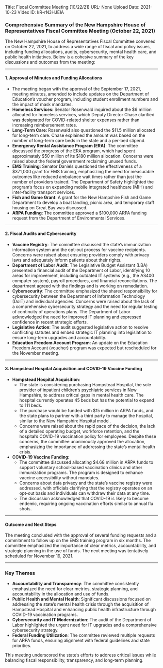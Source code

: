 Title: Fiscal Committee Meeting (10/22/21)
URL: None
Upload Date: 2021-10-23
Video ID: kR-rN3HJEIA

### Comprehensive Summary of the New Hampshire House of Representatives Fiscal Committee Meeting (October 22, 2021)

The New Hampshire House of Representatives Fiscal Committee convened on October 22, 2021, to address a wide range of fiscal and policy issues, including funding allocations, audits, cybersecurity, mental health care, and public health initiatives. Below is a cohesive summary of the key discussions and outcomes from the meeting:

---

#### **1. Approval of Minutes and Funding Allocations**
- The meeting began with the approval of the September 17, 2021, meeting minutes, amended to include updates on the Department of Education’s voucher program, including student enrollment numbers and the impact of mask mandates.
- **Homeless Services**: Senator Rosenwald inquired about the $6 million allocated for homeless services, which Deputy Director Chase clarified was designated for COVID-related shelter expenses rather than increasing reimbursement rates.
- **Long-Term Care**: Rosenwald also questioned the $11.5 million allocated for long-term care. Chase explained the amount was based on the number of long-term care beds in the state and a per-bed stipend.
- **Emergency Rental Assistance Program (ERA)**: The committee discussed the progress of the ERA program, which had spent approximately $50 million of its $180 million allocation. Concerns were raised about the federal government reclaiming unused funds.
- **EMS Training**: Senator Daniels questioned the effectiveness of a $371,000 grant for EMS training, emphasizing the need for measurable outcomes like reduced ambulance wait times rather than just the number of providers trained. The Department of Safety highlighted the program’s focus on expanding mobile integrated healthcare (MIH) and inter-facility transport services.
- **Fish and Game Grant**: A grant for the New Hampshire Fish and Game Department to develop a boat landing, picnic area, and temporary staff housing on Great Bay was discussed.
- **ARPA Funding**: The committee approved a $100,000 ARPA funding request from the Department of Environmental Services.

---

#### **2. Fiscal Audits and Cybersecurity**
- **Vaccine Registry**: The committee discussed the state’s immunization information system and the opt-out process for vaccine recipients. Concerns were raised about ensuring providers comply with privacy laws and adequately inform patients about their rights.
- **Department of Labor Audit**: The Legislative Budget Assistant (LBA) presented a financial audit of the Department of Labor, identifying 10 areas for improvement, including outdated IT systems (e.g., the AS400 computer system), payroll procedures, and financial reconciliations. The department agreed with the findings and is working on remediation.
- **Cybersecurity**: The committee emphasized the shared responsibility for cybersecurity between the Department of Information Technology (DoIT) and individual agencies. Concerns were raised about the lack of a comprehensive cybersecurity strategy and the need for regular testing of continuity of operations plans. The Department of Labor acknowledged the need for improved IT planning and expressed confidence in recent strategic efforts.
- **Legislative Action**: The audit suggested legislative action to resolve conflicting statutes and embed strategic IT planning into legislation to ensure long-term upgrades and accountability.
- **Education Freedom Account Program**: An update on the Education Freedom Account (voucher) program was expected but rescheduled for the November meeting.

---

#### **3. Hampstead Hospital Acquisition and COVID-19 Vaccine Funding**
- **Hampstead Hospital Acquisition**:
  - The state is considering purchasing Hampstead Hospital, the sole provider of inpatient children’s psychiatric services in New Hampshire, to address critical gaps in mental health care. The hospital currently operates 45 beds but has the potential to expand to 111 beds.
  - The purchase would be funded with $15 million in ARPA funds, and the state plans to partner with a third party to manage the hospital, similar to the New Hampshire Hospital model.
  - Concerns were raised about the rapid pace of the decision, the lack of a detailed operating budget, workforce retention, and the hospital’s COVID-19 vaccination policy for employees. Despite these concerns, the committee unanimously approved the allocation, emphasizing the importance of addressing the state’s mental health crisis.
- **COVID-19 Vaccine Funding**:
  - The committee discussed allocating $4.68 million in ARPA funds to support voluntary school-based vaccination clinics and other immunization programs. The program is designed to enhance vaccine accessibility without mandates.
  - Concerns about data privacy and the state’s vaccine registry were addressed, with officials clarifying that the registry operates on an opt-out basis and individuals can withdraw their data at any time.
  - The discussion acknowledged that COVID-19 is likely to become endemic, requiring ongoing vaccination efforts similar to annual flu shots.

---

#### **Outcome and Next Steps**
The meeting concluded with the approval of several funding requests and a commitment to follow up on the EMS training program in six months. The committee emphasized the importance of clear metrics, accountability, and strategic planning in the use of funds. The next meeting was tentatively scheduled for November 19, 2021.

---

### Key Themes
- **Accountability and Transparency**: The committee consistently emphasized the need for clear metrics, strategic planning, and accountability in the allocation and use of funds.
- **Public Health and Mental Health**: Significant discussions focused on addressing the state’s mental health crisis through the acquisition of Hampstead Hospital and enhancing public health infrastructure through COVID-19 vaccination programs.
- **Cybersecurity and IT Modernization**: The audit of the Department of Labor highlighted the urgent need for IT upgrades and a comprehensive cybersecurity strategy.
- **Federal Funding Utilization**: The committee reviewed multiple requests for ARPA funds, ensuring alignment with federal guidelines and state priorities.

This meeting underscored the state’s efforts to address critical issues while balancing fiscal responsibility, transparency, and long-term planning.